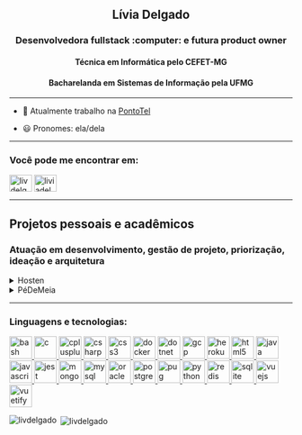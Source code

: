 <h2 align="center">Lívia Delgado</h2>
<h3 align="center">Desenvolvedora fullstack :computer: e futura product owner</h3>
<h4 align="center">Técnica em Informática pelo CEFET-MG</h4>
<h4 align="center">Bacharelanda em Sistemas de Informação pela UFMG</h4>

------------------------------------------------
- 🔭 Atualmente trabalho na [PontoTel](https://www.pontotel.com.br)

- :smiley: Pronomes: ela/dela
------------------------------------------------

<h3 align="left">Você pode me encontrar em:</h3>
<p align="left">
<a href="https://codepen.io/livdelgado" target="blank"><img align="center" src="https://cdn.jsdelivr.net/npm/simple-icons@3.0.1/icons/codepen.svg" alt="livdelgado" height="30" width="40" /></a>
<a href="https://linkedin.com/in/liviadelgado" target="blank"><img align="center" src="https://cdn.jsdelivr.net/npm/simple-icons@3.0.1/icons/linkedin.svg" alt="liviadelgado" height="30" width="40" /></a>
</p>

-----------------------------------------------
## Projetos pessoais e acadêmicos

### Atuação em desenvolvimento, gestão de projeto, priorização, ideação e arquitetura
<details>
  <summary>Hosten</summary>
  
  Sistema de gestão interna de estabelecimentos de hospedagem (hotéis, pousadas, hostels, entre outros)
  
  Desenvolvido como Trabalho de Conclusão de Curso de Informática no CEFET-MG, em 2018, em conjunto com [Emanuela Amorim](https://github.com/emanuelaaj), [Joice Sena](https://github.com/joicesena) e [Nícolas Parreiras](https://github.com/niscolas). Logo por [Igor Martins](https://github.com/igormartins4)
  
  [Link do projeto no github](https://github.com/LivDelgado/hosten-tcc)
</details>

<details>
  <summary>PéDeMeia</summary>
  Aplicativo mobile de controle financeiro e educação financeira, que permite ao usuário trazer a experiência virtual gamificada, por meio do estabelecimento de metas e de conquistas, para a vida real, trocando suas moedas virtuais por produtos. Assim, ele aprende a economizar sabendo que está sempre ganhando com isso.
  
  
  Desenvolvido em conjunto com [Aline Cristina](https://github.com/AlineCristinaPinto), [Eduardo Cotta](https://github.com/EduardoCotta), [Igor Martins](https://github.com/igormartins4) e [Ruan Bertuce](https://github.com/RuanBertuce).
  
  
  Surgiu a ideia do PéDeMeia a partir do desafio proposto pela Flourish no [MegaHack 2.0](https://www.megahack.com.br/resultados-2-edicao/): incentivar jovens brasileiros a poupar, investir, e entender suas finanças. Ficamos em 5º lugar no desafio!
  
  Foram 11 dias de ideação, prototipagem, projeto e desenvolvimento. Uma experiência divertida e que rendeu muitas reflexões, muitas discussões e muitos feedbacks.

  #### Pitch
  [![Pitch Pé de Meia](http://img.youtube.com/vi/ThwEpCUbq9I/0.jpg)](http://www.youtube.com/watch?v=ThwEpCUbq9I)
</details>

-----------------------------------------------
<h3 align="left">Linguagens e tecnologias:</h3>
<p align="left"> <a href="https://www.gnu.org/software/bash/" target="_blank"> <img src="https://www.vectorlogo.zone/logos/gnu_bash/gnu_bash-icon.svg" alt="bash" width="40" height="40"/> </a> <a href="https://www.cprogramming.com/" target="_blank"> <img src="https://devicons.github.io/devicon/devicon.git/icons/c/c-original.svg" alt="c" width="40" height="40"/> </a> <a href="https://www.w3schools.com/cpp/" target="_blank"> <img src="https://devicons.github.io/devicon/devicon.git/icons/cplusplus/cplusplus-original.svg" alt="cplusplus" width="40" height="40"/> </a> <a href="https://www.w3schools.com/cs/" target="_blank"> <img src="https://devicons.github.io/devicon/devicon.git/icons/csharp/csharp-original.svg" alt="csharp" width="40" height="40"/> </a> <a href="https://www.w3schools.com/css/" target="_blank"> <img src="https://devicons.github.io/devicon/devicon.git/icons/css3/css3-original-wordmark.svg" alt="css3" width="40" height="40"/> </a> <a href="https://www.docker.com/" target="_blank"> <img src="https://devicons.github.io/devicon/devicon.git/icons/docker/docker-original-wordmark.svg" alt="docker" width="40" height="40"/> </a> <a href="https://dotnet.microsoft.com/" target="_blank"> <img src="https://devicons.github.io/devicon/devicon.git/icons/dot-net/dot-net-original-wordmark.svg" alt="dotnet" width="40" height="40"/> </a> <a href="https://cloud.google.com" target="_blank"> <img src="https://www.vectorlogo.zone/logos/google_cloud/google_cloud-icon.svg" alt="gcp" width="40" height="40"/> </a> <a href="https://heroku.com" target="_blank"> <img src="https://www.vectorlogo.zone/logos/heroku/heroku-icon.svg" alt="heroku" width="40" height="40"/> </a> <a href="https://www.w3.org/html/" target="_blank"> <img src="https://devicons.github.io/devicon/devicon.git/icons/html5/html5-original-wordmark.svg" alt="html5" width="40" height="40"/> </a> <a href="https://www.java.com" target="_blank"> <img src="https://devicons.github.io/devicon/devicon.git/icons/java/java-original-wordmark.svg" alt="java" width="40" height="40"/> </a> <a href="https://developer.mozilla.org/en-US/docs/Web/JavaScript" target="_blank"> <img src="https://devicons.github.io/devicon/devicon.git/icons/javascript/javascript-original.svg" alt="javascript" width="40" height="40"/> </a> <a href="https://jestjs.io" target="_blank"> <img src="https://www.vectorlogo.zone/logos/jestjsio/jestjsio-icon.svg" alt="jest" width="40" height="40"/> </a> <a href="https://www.mongodb.com/" target="_blank"> <img src="https://devicons.github.io/devicon/devicon.git/icons/mongodb/mongodb-original-wordmark.svg" alt="mongodb" width="40" height="40"/> </a> <a href="https://www.mysql.com/" target="_blank"> <img src="https://devicons.github.io/devicon/devicon.git/icons/mysql/mysql-original-wordmark.svg" alt="mysql" width="40" height="40"/> </a> <a href="https://www.oracle.com/" target="_blank"> <img src="https://devicons.github.io/devicon/devicon.git/icons/oracle/oracle-original.svg" alt="oracle" width="40" height="40"/> </a> <a href="https://www.postgresql.org" target="_blank"> <img src="https://devicons.github.io/devicon/devicon.git/icons/postgresql/postgresql-original-wordmark.svg" alt="postgresql" width="40" height="40"/> </a> <a href="https://pugjs.org" target="_blank"> <img src="https://cdn.worldvectorlogo.com/logos/pug.svg" alt="pug" width="40" height="40"/> </a> <a href="https://www.python.org" target="_blank"> <img src="https://devicons.github.io/devicon/devicon.git/icons/python/python-original.svg" alt="python" width="40" height="40"/> </a> <a href="https://redis.io" target="_blank"> <img src="https://devicons.github.io/devicon/devicon.git/icons/redis/redis-original-wordmark.svg" alt="redis" width="40" height="40"/> </a> <a href="https://www.sqlite.org/" target="_blank"> <img src="https://www.vectorlogo.zone/logos/sqlite/sqlite-icon.svg" alt="sqlite" width="40" height="40"/> </a> <a href="https://vuejs.org/" target="_blank"> <img src="https://devicons.github.io/devicon/devicon.git/icons/vuejs/vuejs-original-wordmark.svg" alt="vuejs" width="40" height="40"/> </a> <a href="https://vuetifyjs.com/en/" target="_blank"> <img src="https://bestofjs.org/logos/vuetify.svg" alt="vuetify" width="40" height="40"/> </a> </p>

<p><img align="left" src="https://github-readme-stats.vercel.app/api/top-langs?username=livdelgado&show_icons=true&locale=en&layout=compact" alt="livdelgado" /></p>

<p>&nbsp;<img align="center" src="https://github-readme-stats.vercel.app/api?username=livdelgado&show_icons=true&locale=en" alt="livdelgado" /></p>
